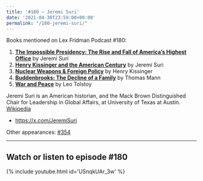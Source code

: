 ```yaml
---
title: '#180 – Jeremi Suri'
date: '2021-04-30T23:59:00+00:00'
permalink: "/180-jeremi-suri/"
---
```


Books mentioned on Lex Fridman Podcast #180:

1. <b><a href="https://amzn.to/3V3H7M3" target="_blank" rel="sponsored noopener noreferrer">The Impossible Presidency: The Rise and Fall of America’s Highest Office</a></b> by Jeremi Suri
2. <b><a href="https://amzn.to/3ht8ilK" target="_blank" rel="sponsored noopener noreferrer">Henry Kissinger and the American Century</a></b> by Jeremi Suri
3. <b><a href="https://amzn.to/3BHbZLE" target="_blank" rel="sponsored noopener noreferrer">Nuclear Weapons &amp; Foreign Policy</a></b> by Henry Kissinger
4. <b><a href="https://amzn.to/3Fz7svP" target="_blank" rel="sponsored noopener noreferrer">Buddenbrooks: The Decline of a Family</a></b> by Thomas Mann
5. <b><a href="https://amzn.to/3HBeC5s" target="_blank" rel="sponsored noopener noreferrer">War and Peace</a></b> by Leo Tolstoy

<!--more-->

Jeremi Suri is an American historian, and the Mack Brown Distinguished Chair for Leadership in Global Affairs, at University of Texas at Austin. <a href="https://en.wikipedia.org/wiki/Jeremi_Suri" target="_blank">Wikipedia</a>

- <a href="https://x.com/JeremiSuri" target="_blank">https://x.com/JeremiSuri</a>

Other appearances: [\#354](/354-jeremi-suri/)

- - - - - -

## Watch or listen to episode #180

{% include youtube.html id='USnqkUAr_3w' %}